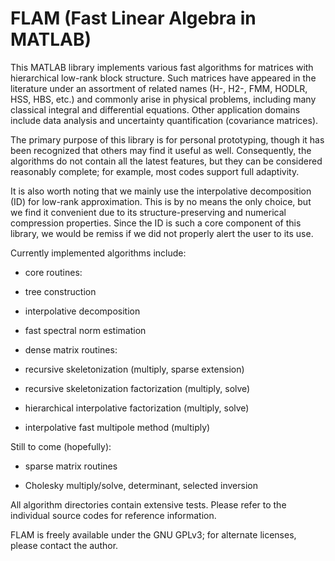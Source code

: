FLAM (Fast Linear Algebra in MATLAB)
====================================

This MATLAB library implements various fast algorithms for matrices with hierarchical low-rank block structure. Such matrices have appeared in the literature under an assortment of related names (H-, H2-, FMM, HODLR, HSS, HBS, etc.) and commonly arise in physical problems, including many classical integral and differential equations. Other application domains include data analysis and uncertainty quantification (covariance matrices).

The primary purpose of this library is for personal prototyping, though it has been recognized that others may find it useful as well. Consequently, the algorithms do not contain all the latest features, but they can be considered reasonably complete; for example, most codes support full adaptivity.

It is also worth noting that we mainly use the interpolative decomposition (ID) for low-rank approximation. This is by no means the only choice, but we find it convenient due to its structure-preserving and numerical compression properties. Since the ID is such a core component of this library, we would be remiss if we did not properly alert the user to its use.

Currently implemented algorithms include:

- core routines:

 - tree construction

 - interpolative decomposition

 - fast spectral norm estimation

- dense matrix routines:

 - recursive skeletonization (multiply, sparse extension)

 - recursive skeletonization factorization (multiply, solve)

 - hierarchical interpolative factorization (multiply, solve)

 - interpolative fast multipole method (multiply)

Still to come (hopefully):

- sparse matrix routines

- Cholesky multiply/solve, determinant, selected inversion

All algorithm directories contain extensive tests. Please refer to the individual source codes for reference information.

FLAM is freely available under the GNU GPLv3; for alternate licenses, please contact the author.